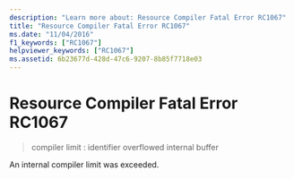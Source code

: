 ```yaml
---
description: "Learn more about: Resource Compiler Fatal Error RC1067"
title: "Resource Compiler Fatal Error RC1067"
ms.date: "11/04/2016"
f1_keywords: ["RC1067"]
helpviewer_keywords: ["RC1067"]
ms.assetid: 6b23677d-428d-47c6-9207-8b85f7718e03
---
```

# Resource Compiler Fatal Error RC1067

> compiler limit : identifier overflowed internal buffer

An internal compiler limit was exceeded.

